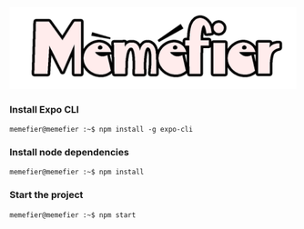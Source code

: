 ![](assets/logo.png)
### Install Expo CLI
```console
memefier@memefier :~$ npm install -g expo-cli
```
### Install node dependencies
```console
memefier@memefier :~$ npm install
```
### Start the project
```console
memefier@memefier :~$ npm start
```
